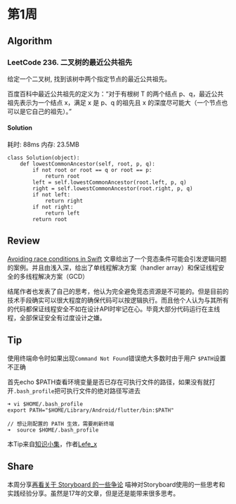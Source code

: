 # 第1周

## Algorithm

### LeetCode 236. 二叉树的最近公共祖先

给定一个二叉树, 找到该树中两个指定节点的最近公共祖先。

百度百科中最近公共祖先的定义为：“对于有根树 T 的两个结点 p、q，最近公共祖先表示为一个结点 x，满足 x 是 p、q 的祖先且 x 的深度尽可能大（一个节点也可以是它自己的祖先）。”

#### Solution 

耗时: 88ms
内存: 23.5MB


```
class Solution(object):
    def lowestCommonAncestor(self, root, p, q):
        if not root or root == q or root == p:
            return root
        left = self.lowestCommonAncestor(root.left, p, q)
        right = self.lowestCommonAncestor(root.right, p, q)
        if not left:
            return right
        if not right:
            return left
        return root
```



## Review

[Avoiding race conditions in Swift](https://www.swiftbysundell.com/posts/avoiding-race-conditions-in-swift)
文章给出了一个竞态条件可能会引发逻辑问题的案例。并且由浅入深，给出了单线程解决方案（handler array）和保证线程安全的多线程解决方案（GCD）

结尾作者也发表了自己的思考，他认为完全避免竞态资源是不可能的。但是目前的技术手段确实可以很大程度的确保代码可以按逻辑执行。而且他个人认为与其所有的代码都保证线程安全不如在设计API时牢记在心。毕竟大部分代码运行在主线程，全部保证安全有过度设计之嫌。

## Tip

使用终端命令时如果出现`Command Not Found`错误绝大多数时由于用户 `$PATH`设置不正确

首先echo $PATH查看环境变量是否已存在可执行文件的路径，如果没有就打开`.bash_profile`把可执行文件的绝对路径写进去

```
➜ vi $HOME/.bash_profile
export PATH="$HOME/Library/Android/flutter/bin:$PATH"

// 想让刚配置的 PATH 生效，需要刷新终端
➜  source $HOME/.bash_profile
```

本Tip来自[知识小集](https://github.com/awesome-tips/iOS-Tips/blob/master/2019/01.md)，作者[Lefe_x](https://www.weibo.com/u/5953150140)

## Share

本周分享[再看关于 Storyboard 的一些争论](https://onevcat.com/2017/04/storyboard-argue/) 喵神对Storyboard使用的一些思考和实践经验分享。虽然是17年的文章，但是还是能带来很多思考。

